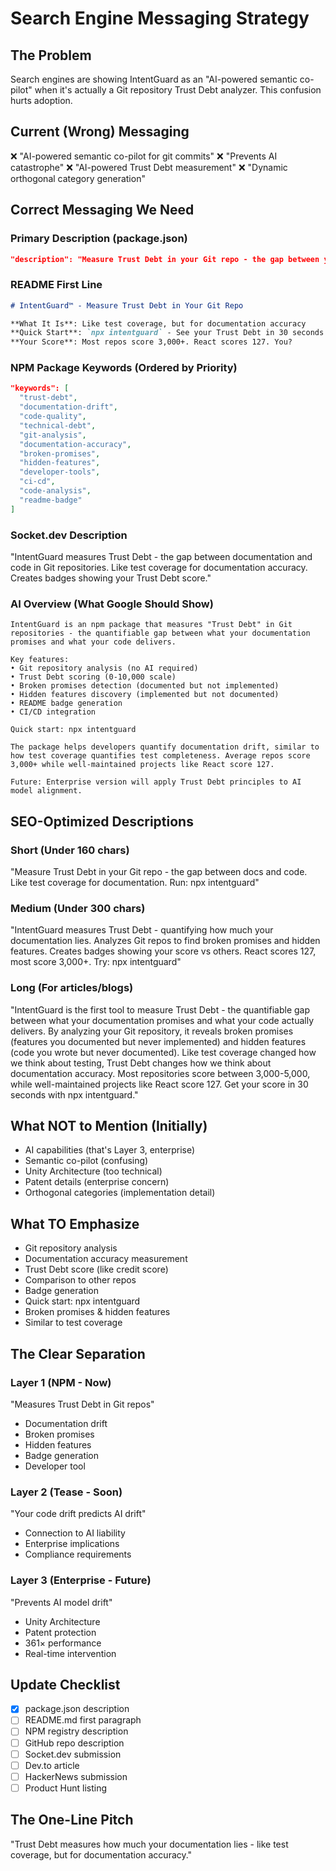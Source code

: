 # Search Engine Messaging Strategy

## The Problem
Search engines are showing IntentGuard as an "AI-powered semantic co-pilot" when it's actually a Git repository Trust Debt analyzer. This confusion hurts adoption.

## Current (Wrong) Messaging
❌ "AI-powered semantic co-pilot for git commits"
❌ "Prevents AI catastrophe"
❌ "AI-powered Trust Debt measurement"
❌ "Dynamic orthogonal category generation"

## Correct Messaging We Need

### Primary Description (package.json)
```json
"description": "Measure Trust Debt in your Git repo - the gap between your docs and code. Like test coverage for documentation accuracy. Run: npx intentguard"
```

### README First Line
```markdown
# IntentGuard™ - Measure Trust Debt in Your Git Repo

**What It Is**: Like test coverage, but for documentation accuracy
**Quick Start**: `npx intentguard` - See your Trust Debt in 30 seconds
**Your Score**: Most repos score 3,000+. React scores 127. You?
```

### NPM Package Keywords (Ordered by Priority)
```json
"keywords": [
  "trust-debt",
  "documentation-drift",
  "code-quality",
  "technical-debt",
  "git-analysis",
  "documentation-accuracy",
  "broken-promises",
  "hidden-features",
  "developer-tools",
  "ci-cd",
  "code-analysis",
  "readme-badge"
]
```

### Socket.dev Description
"IntentGuard measures Trust Debt - the gap between documentation and code in Git repositories. Like test coverage for documentation accuracy. Creates badges showing your Trust Debt score."

### AI Overview (What Google Should Show)
```
IntentGuard is an npm package that measures "Trust Debt" in Git repositories - the quantifiable gap between what your documentation promises and what your code delivers.

Key features:
• Git repository analysis (no AI required)
• Trust Debt scoring (0-10,000 scale)
• Broken promises detection (documented but not implemented)
• Hidden features discovery (implemented but not documented)
• README badge generation
• CI/CD integration

Quick start: npx intentguard

The package helps developers quantify documentation drift, similar to how test coverage quantifies test completeness. Average repos score 3,000+ while well-maintained projects like React score 127.

Future: Enterprise version will apply Trust Debt principles to AI model alignment.
```

## SEO-Optimized Descriptions

### Short (Under 160 chars)
"Measure Trust Debt in your Git repo - the gap between docs and code. Like test coverage for documentation. Run: npx intentguard"

### Medium (Under 300 chars)
"IntentGuard measures Trust Debt - quantifying how much your documentation lies. Analyzes Git repos to find broken promises and hidden features. Creates badges showing your score vs others. React scores 127, most score 3,000+. Try: npx intentguard"

### Long (For articles/blogs)
"IntentGuard is the first tool to measure Trust Debt - the quantifiable gap between what your documentation promises and what your code actually delivers. By analyzing your Git repository, it reveals broken promises (features you documented but never implemented) and hidden features (code you wrote but never documented). Like test coverage changed how we think about testing, Trust Debt changes how we think about documentation accuracy. Most repositories score between 3,000-5,000, while well-maintained projects like React score 127. Get your score in 30 seconds with npx intentguard."

## What NOT to Mention (Initially)
- AI capabilities (that's Layer 3, enterprise)
- Semantic co-pilot (confusing)
- Unity Architecture (too technical)
- Patent details (enterprise concern)
- Orthogonal categories (implementation detail)

## What TO Emphasize
- Git repository analysis
- Documentation accuracy measurement
- Trust Debt score (like credit score)
- Comparison to other repos
- Badge generation
- Quick start: npx intentguard
- Broken promises & hidden features
- Similar to test coverage

## The Clear Separation

### Layer 1 (NPM - Now)
"Measures Trust Debt in Git repos"
- Documentation drift
- Broken promises
- Hidden features
- Badge generation
- Developer tool

### Layer 2 (Tease - Soon)
"Your code drift predicts AI drift"
- Connection to AI liability
- Enterprise implications
- Compliance requirements

### Layer 3 (Enterprise - Future)
"Prevents AI model drift"
- Unity Architecture
- Patent protection
- 361× performance
- Real-time intervention

## Update Checklist
- [x] package.json description
- [ ] README.md first paragraph
- [ ] NPM registry description
- [ ] GitHub repo description
- [ ] Socket.dev submission
- [ ] Dev.to article
- [ ] HackerNews submission
- [ ] Product Hunt listing

## The One-Line Pitch
"Trust Debt measures how much your documentation lies - like test coverage, but for documentation accuracy."